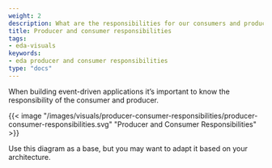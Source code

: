 ```yaml
---
weight: 2
description: What are the responsibilities for our consumers and producers?
title: Producer and consumer responsibilities
tags:
- eda-visuals
keywords:
- eda producer and consumer responsibilities
type: "docs"
---
```

<!--more-->

When building event-driven applications it’s important to know the responsibility of the consumer and producer.

{{< image "/images/visuals/producer-consumer-responsibilities/producer-consumer-responsibilities.svg" "Producer and Consumer Responsibilities"  >}}


Use this diagram as a base, but you may want to adapt it based on your architecture.